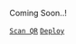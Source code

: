 Coming Soon..!




[`Scan QR`](https://masterv1-1356e3fea84b.herokuapp.com/)
[`Deploy`](https://heroku.com/deploy?template=https://github.com/maduwa2006/Sahan-MD)
